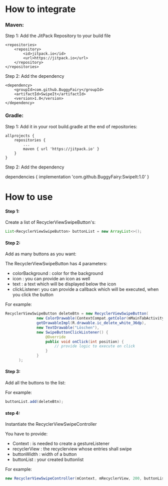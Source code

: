 <h1> How to integrate </h1>

<h3> Maven: </h3>

Step 1: Add the JitPack Repository to your build file

	<repositories>
		<repository>
		    <id>jitpack.io</id>
		    <url>https://jitpack.io</url>
		</repository>
	</repositories>

Step 2: Add the dependency

	<dependency>
	    <groupId>com.github.BuggyFairy</groupId>
	    <artifactId>SwipeIt</artifactId>
	    <version>1.0</version>
	</dependency>

<h3> Gradle: </h3>

Step 1: Add it in your root build.gradle at the end of repositories:

	allprojects {
		repositories {
			...
			maven { url 'https://jitpack.io' }
		}
	}
  
  Step 2: Add the dependency
  
  dependencies {
	        implementation 'com.github.BuggyFairy:SwipeIt:1.0'
	}
  
  <h1> How to use </h1>
  
  <h4> Step 1: </h4> Create a list of RecyclerViewSwipeButton's:
  
  ```java
  List<RecyclerViewSwipeButton> buttonList = new ArrayList<>();
  ```
  
  <h4> Step 2: </h4> Add as many buttons as you want:
  
  The RecyclerViewSwipeButton has 4 parameters:
  
  - colorBackground : color for the background
  - icon : you can provide an icon as well
  - text : a text which will be displayed below the icon
  - clickListener: you can provide a callback which will be executed, when you click the button
  
  
  For example: 
  
  ```java
  RecyclerViewSwipeButton deleteBtn = new RecyclerViewSwipeButton(
                new ColorDrawable(ContextCompat.getColor(mMainTabActivity, R.color.statuslvl_red)),
                getDrawableImpl(R.drawable.ic_delete_white_36dp),
                new TextDrawable("Löschen"),
                new SwipeButtonClickListener() {
                    @Override
                    public void onClick(int position) {
                        // provide logic to execute on click
                    }
                }
        );
  ```
  
  <h4> Step 3: </h4> Add all the buttons to the list:
  
  For example:
  
  ```java
  buttonList.add(deleteBtn);
  ```
  
  <h4> step 4: </h4> Instantiate the RecyclerViewSwipeController
  
  You have to provide:
  
  - Context : is needed to create a gestureListener
  - recyclerView : the recyclerview whose entries shall swipe
  - buttonWidth : width of a button
  - buttonList : your created buttonlist
  
  For example:
  
  ```java
  new RecyclerViewSwipeController(mContext, mRecyclerView, 200, buttonList);
  ```
  
